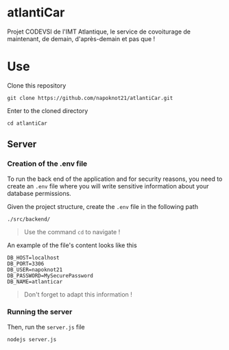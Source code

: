 # atlantiCar

Projet CODEVSI de l'IMT Atlantique, le service de covoiturage de maintenant, de demain, d'après-demain et pas que !

# Use

Clone this repository
```
git clone https://github.com/napoknot21/atlantiCar.git
```

Enter to the cloned directory
```
cd atlantiCar
```

## Server

### Creation of the .env file

To run the back end of the application and for security reasons, you need to create an `.env` file where you will write sensitive information about your database permissions.

Given the project structure, create the `.env` file in the following path
```
./src/backend/
```
> Use the command `cd` to navigate !

An example of the file's content looks like this
```
DB_HOST=localhost
DB_PORT=3306
DB_USER=napoknot21
DB_PASSWORD=MySecurePassword
DB_NAME=atlanticar
```
> Don't forget to adapt this information !

### Running the server

Then, run the ```server.js``` file
```
nodejs server.js
```

